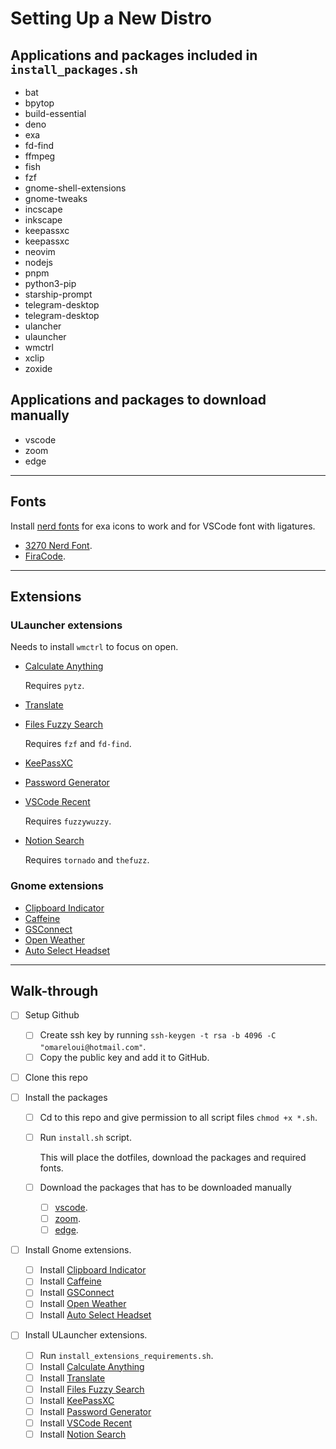 # Setting Up a New Distro

## Applications and packages included in `install_packages.sh`

- bat
- bpytop
- build-essential
- deno
- exa
- fd-find
- ffmpeg
- fish
- fzf
- gnome-shell-extensions
- gnome-tweaks
- incscape
- inkscape
- keepassxc
- keepassxc
- neovim
- nodejs
- pnpm
- python3-pip
- starship-prompt
- telegram-desktop
- telegram-desktop
- ulancher
- ulauncher
- wmctrl
- xclip
- zoxide

## Applications and packages to download manually

- vscode
- zoom
- edge

---

## Fonts

Install [nerd fonts](https://www.nerdfonts.com/) for exa icons to work and for VSCode font with ligatures.

- [3270 Nerd Font](https://github.com/ryanoasis/nerd-fonts/releases/download/v2.2.2/3270.zip).
- [FiraCode](https://github.com/ryanoasis/nerd-fonts/releases/download/v2.2.2/FiraCode.zip).

---

## Extensions

### ULauncher extensions

Needs to install `wmctrl` to focus on open.

- [Calculate Anything](https://github.com/tchar/ulauncher-albert-calculate-anything)

  Requires `pytz`.

- [Translate](https://github.com/manahter/ulauncher-translate)
- [Files Fuzzy Search](<https://github.com/hillaryychan/ulauncher-fzf>)

  Requires `fzf` and `fd-find`.

- [KeePassXC](https://github.com/pbkhrv/ulauncher-keepassxc)
- [Password Generator](https://github.com/rkarami/ulauncher-password-generator)
- [VSCode Recent](https://github.com/plibither8/ulauncher-vscode-recent)

  Requires `fuzzywuzzy`.

- [Notion Search](https://github.com/hakonmh/ulauncher-notion-search)

  Requires `tornado` and `thefuzz`.

### Gnome extensions

- [Clipboard Indicator](https://extensions.gnome.org/extension/779/clipboard-indicator/)
- [Caffeine](https://extensions.gnome.org/extension/517/caffeine/)
- [GSConnect](https://extensions.gnome.org/extension/1319/gsconnect/)
- [Open Weather](https://extensions.gnome.org/extension/750/openweather/)
- [Auto Select Headset](https://extensions.gnome.org/extension/3928/auto-select-headset/)

---

## Walk-through

- [ ] Setup Github
  - [ ] Create ssh key by running `ssh-keygen -t rsa -b 4096 -C "omareloui@hotmail.com"`.
  - [ ] Copy the public key and add it to GitHub.

- [ ] Clone this repo

- [ ] Install the packages
  - [ ] Cd to this repo and give permission to all script files `chmod +x *.sh`.
  - [ ] Run `install.sh` script.

    This will place the dotfiles, download the packages and required fonts.

  - [ ] Download the packages that has to be downloaded manually
    - [ ] [vscode](https://code.visualstudio.com/download).
    - [ ] [zoom](https://zoom.us/download?os=linux).
    - [ ] [edge](https://www.microsoft.com/en-us/edge/download?form=MA13FJ).

- [ ] Install Gnome extensions.
  - [ ] Install [Clipboard Indicator](https://extensions.gnome.org/extension/779/clipboard-indicator/)
  - [ ] Install [Caffeine](https://extensions.gnome.org/extension/517/caffeine/)
  - [ ] Install [GSConnect](https://extensions.gnome.org/extension/1319/gsconnect/)
  - [ ] Install [Open Weather](https://extensions.gnome.org/extension/750/openweather/)
  - [ ] Install [Auto Select Headset](https://extensions.gnome.org/extension/3928/auto-select-headset/)

- [ ] Install ULauncher extensions.
  - [ ] Run `install_extensions_requirements.sh`.
  - [ ] Install [Calculate Anything](https://github.com/tchar/ulauncher-albert-calculate-anything)
  - [ ] Install [Translate](https://github.com/manahter/ulauncher-translate)
  - [ ] Install [Files Fuzzy Search](<https://github.com/hillaryychan/ulauncher-fzf>)
  - [ ] Install [KeePassXC](https://github.com/pbkhrv/ulauncher-keepassxc)
  - [ ] Install [Password Generator](https://github.com/rkarami/ulauncher-password-generator)
  - [ ] Install [VSCode Recent](https://github.com/plibither8/ulauncher-vscode-recent)
  - [ ] Install [Notion Search](https://github.com/hakonmh/ulauncher-notion-search)
